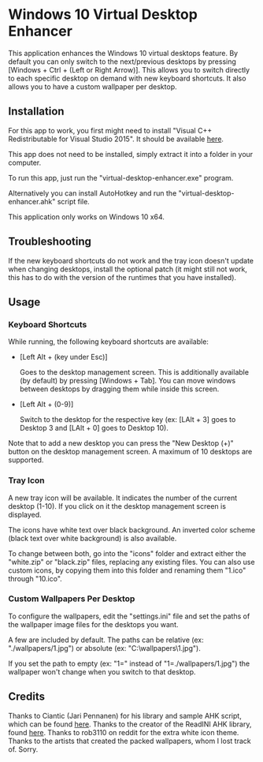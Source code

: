 Windows 10 Virtual Desktop Enhancer
===

This application enhances the Windows 10 virtual desktops feature.
By default you can only switch to the next/previous desktops by pressing [Windows + Ctrl + (Left or Right Arrow)].
This allows you to switch directly to each specific desktop on demand with new keyboard shortcuts.
It also allows you to have a custom wallpaper per desktop.

## Installation

For this app to work, you first might need to install "Visual C++ Redistributable for Visual Studio 2015".
It should be available [here](https://www.microsoft.com/en-us/download/details.aspx?id=48145).

This app does not need to be installed, simply extract it into a folder in your computer.

To run this app, just run the "virtual-desktop-enhancer.exe" program.

Alternatively you can install AutoHotkey and run the "virtual-desktop-enhancer.ahk" script file.

This application only works on Windows 10 x64.

## Troubleshooting

If the new keyboard shortcuts do not work and the tray icon doesn't update when changing desktops, install the optional patch (it might still not work, this has to do with the version of the runtimes that you have installed).

## Usage

### Keyboard Shortcuts

While running, the following keyboard shortcuts are available:
- [Left Alt + (key under Esc)]

    Goes to the desktop management screen.
    This is additionally available (by default) by pressing [Windows + Tab].
    You can move windows between desktops by dragging them while inside this screen.

- [Left Alt + (0-9)]

    Switch to the desktop for the respective key (ex: [LAlt + 3] goes to Desktop 3 and [LAlt + 0] goes to Desktop 10).

Note that to add a new desktop you can press the "New Desktop (+)" button on the desktop management screen.
A maximum of 10 desktops are supported.

### Tray Icon

A new tray icon will be available. It indicates the number of the current desktop (1-10).
If you click on it the desktop management screen is displayed.

The icons have white text over black background. An inverted color scheme (black text over white background) is also available.

To change between both, go into the "icons" folder and extract either the "white.zip" or "black.zip" files, replacing any existing files. You can also use custom icons, by copying them into this folder and renaming them "1.ico" through "10.ico".

### Custom Wallpapers Per Desktop

To configure the wallpapers, edit the "settings.ini" file and set the paths of the wallpaper image files for the desktops you want.

A few are included by default. The paths can be relative (ex: "./wallpapers/1.jpg") or absolute (ex: "C:\wallpapers\1.jpg").

If you set the path to empty (ex: "1=" instead of "1=./wallpapers/1.jpg") the wallpaper won't change when you switch to that desktop.

## Credits

Thanks to Ciantic (Jari Pennanen) for his library and sample AHK script, which can be found [here](https://github.com/Ciantic/VirtualDesktopAccessor).
Thanks to the creator of the ReadINI AHK library, found [here](https://autohotkey.com/board/topic/33506-read-ini-file-in-one-go/).
Thanks to rob3110 on reddit for the extra white icon theme.
Thanks to the artists that created the packed wallpapers, whom I lost track of. Sorry.